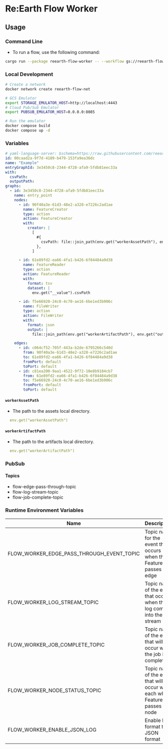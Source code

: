 # Re:Earth Flow Worker

## Usage
### Command Line
* To run a flow, use the following command:
``` sh
cargo run --package reearth-flow-worker -- --workflow gs://reearth-flow-assets/workflows/example.yml --metadata-path gs://reearth-flow-assets/metadata/metadata.json --var='csvPath=assets/input.tsv' --var='outputPath=result.json'
```

### Local Development
``` sh
# Create a network
docker network create reearth-flow-net

# GCS Emulator
export STORAGE_EMULATOR_HOST=http://localhost:4443
# Cloud Pub/Sub Emulator
export PUBSUB_EMULATOR_HOST=0.0.0.0:8085

# Run the emulator
docker compose build
docker compose up -d
```

### Variables
``` yaml
# yaml-language-server: $schema=https://raw.githubusercontent.com/reearth/reearth-flow/main/engine/schema/workflow.json
id: 00caad2a-9f7d-4189-b479-153fa9ea36dc
name: "Example"
entryGraphId: 3e3450c8-2344-4728-afa9-5fdb81eec33a
with:
  csvPath:
  outputPath:
graphs:
  - id: 3e3450c8-2344-4728-afa9-5fdb81eec33a
    name: entry_point
    nodes:
      - id: 90f40a3e-61d3-48e2-a328-e7226c2ad1ae
        name: FeatureCreator
        type: action
        action: FeatureCreator
        with:
          creator: |
            [
              #{
                csvPath: file::join_path(env.get("workerAssetPath"), env.get("csvPath"))
              },
            ]

      - id: 61e89fd2-ea66-4fa1-b426-6f84484a9d38
        name: FeatureReader
        type: action
        action: FeatureReader
        with:
          format: tsv
          dataset: |
            env.get("__value").csvPath

      - id: f5e66920-24c0-4c70-ae16-6be1ed3b906c
        name: FileWriter
        type: action
        action: FileWriter
        with:
          format: json
          output: |
            file::join_path(env.get("workerArtifactPath"), env.get("outputPath"))

    edges:
      - id: c064cf52-705f-443a-b2de-6795266c540d
        from: 90f40a3e-61d3-48e2-a328-e7226c2ad1ae
        to: 61e89fd2-ea66-4fa1-b426-6f84484a9d38
        fromPort: default
        toPort: default
      - id: c81ea200-9aa1-4522-9f72-10e8b9184cb7
        from: 61e89fd2-ea66-4fa1-b426-6f84484a9d38
        to: f5e66920-24c0-4c70-ae16-6be1ed3b906c
        fromPort: default
        toPort: default
```

#### `workerAssetPath`
* The path to the assets local directory.
``` yaml
  env.get("workerAssetPath")
```

#### `workerArtifactPath`
* The path to the artifacts local directory.
``` yaml
  env.get("workerArtifactPath")
```

### PubSub
#### Topics
* flow-edge-pass-through-topic
* flow-log-stream-topic
* flow-job-complete-topic

### Runtime Environment Variables
| Name                                      | Description                                                                    | Default                      |
| ----------------------------------------- | ------------------------------------------------------------------------------ | ---------------------------- |
| FLOW_WORKER_EDGE_PASS_THROUGH_EVENT_TOPIC | Topic name for the event that occurs when the Feature passes the edge          | flow-edge-pass-through-topic  |
| FLOW_WORKER_LOG_STREAM_TOPIC              | Topic name of the event that occurs when the log comes into the log stream     | flow-log-stream-topic         |
| FLOW_WORKER_JOB_COMPLETE_TOPIC            | Topic name of the event that will occur when the job is completed              | flow-job-complete-topic       |
| FLOW_WORKER_NODE_STATUS_TOPIC             | Topic name of the event that will occur when each when Feature passes the node | flow-node-status-topic        |
| FLOW_WORKER_ENABLE_JSON_LOG               | Enable log format to JSON format                                               | false                        |
